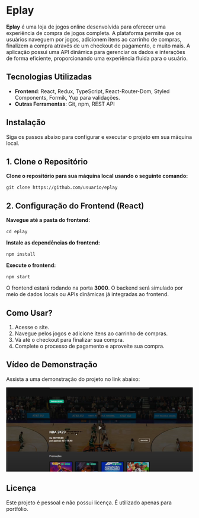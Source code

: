 # Eplay

**Eplay** é uma loja de jogos online desenvolvida para oferecer uma experiência de compra de jogos completa. A plataforma permite que os usuários naveguem por jogos, adicionem itens ao carrinho de compras, finalizem a compra através de um checkout de pagamento, e muito mais. A aplicação possui uma API dinâmica para gerenciar os dados e interações de forma eficiente, proporcionando uma experiência fluida para o usuário.

## Tecnologias Utilizadas

- **Frontend**: React, Redux, TypeScript, React-Router-Dom, Styled Components, Formik, Yup para validações.
- **Outras Ferramentas**: Git, npm, REST API

## Instalação

Siga os passos abaixo para configurar e executar o projeto em sua máquina local.

## 1. Clone o Repositório

**Clone o repositório para sua máquina local usando o seguinte comando:**
```
git clone https://github.com/usuario/eplay
```

## 2. Configuração do Frontend (React)

**Navegue até a pasta do frontend:**
```
cd eplay
```

**Instale as dependências do frontend:**
```
npm install
```

**Execute o frontend:**
```
npm start
```

O frontend estará rodando na porta **3000**. O backend será simulado por meio de dados locais ou APIs dinâmicas já integradas ao frontend.

## Como Usar?

1. Acesse o site.
2. Navegue pelos jogos e adicione itens ao carrinho de compras.
3. Vá até o checkout para finalizar sua compra.
4. Complete o processo de pagamento e aproveite sua compra.

## Vídeo de Demonstração

Assista a uma demonstração do projeto no link abaixo:

[![Demonstração do Projeto](https://github.com/FelipeMrtnsDev/eplay/blob/main/src/assets/images/Screenshot_113.png)](https://www.youtube.com/watch?v=sEEZQnL_gJk)

## Licença

Este projeto é pessoal e não possui licença. É utilizado apenas para portfólio.